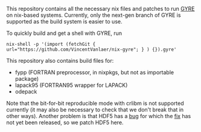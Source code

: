 This repository contains all the necessary nix files and patches to run [GYRE](https://github.com/rhtownsend/gyre) on nix-based systems. Currently, only the next-gen branch of GYRE is supported as the build system is easier to use.

To quickly build and get a shell with GYRE, run

```
nix-shell -p '(import (fetchGit { url="https://github.com/VincentVanlaer/nix-gyre"; } ) {}).gyre'
```

This repository also contains build files for:

- fypp (FORTRAN preprocessor, in nixpkgs, but not as importable package)
- lapack95 (FORTRAN95 wrapper for LAPACK)
- odepack

Note that the bit-for-bit reproducible mode with crlibm is not supported currently (it may also be necessary to check that we don't break that in other ways). Another problem is that HDF5 has a [bug](https://github.com/HDFGroup/hdf5/issues/3831) for which the [fix](https://github.com/HDFGroup/hdf5/pull/3837) has not yet been released, so we patch HDF5 here.
